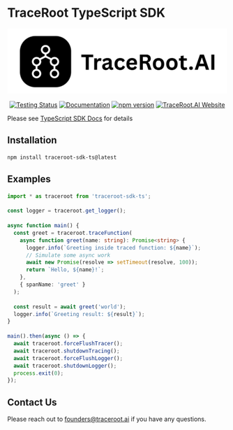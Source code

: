 # TraceRoot TypeScript SDK

<div align="center">
  <a href="https://traceroot.ai/">
    <img src="https://raw.githubusercontent.com/traceroot-ai/traceroot/main/misc/images/traceroot_logo.png" alt="TraceRoot Logo">
  </a>
</div>

<div align="center">

[![Testing Status][testing-image]][testing-url]
[![Documentation][docs-image]][docs-url]
[![npm version][npm-image]][npm-url]
[![TraceRoot.AI Website][company-website-image]][company-website-url]

</div>

Please see [TypeScript SDK Docs](https://docs.traceroot.ai/sdk/typescript) for details

## Installation

```bash
npm install traceroot-sdk-ts@latest
```

## Examples

```typescript
import * as traceroot from 'traceroot-sdk-ts';

const logger = traceroot.get_logger();

async function main() {
  const greet = traceroot.traceFunction(
    async function greet(name: string): Promise<string> {
      logger.info(`Greeting inside traced function: ${name}`);
      // Simulate some async work
      await new Promise(resolve => setTimeout(resolve, 100));
      return `Hello, ${name}!`;
    },
    { spanName: 'greet' }
  );

  const result = await greet('world');
  logger.info(`Greeting result: ${result}`);
}

main().then(async () => {
  await traceroot.forceFlushTracer();
  await traceroot.shutdownTracing();
  await traceroot.forceFlushLogger();
  await traceroot.shutdownLogger();
  process.exit(0);
});
```

## Contact Us

Please reach out to founders@traceroot.ai if you have any questions.

[company-website-image]: https://img.shields.io/badge/website-traceroot.ai-black
[company-website-url]: https://traceroot.ai
[docs-image]: https://img.shields.io/badge/docs-traceroot.ai-0dbf43
[docs-url]: https://docs.traceroot.ai
[npm-image]: https://img.shields.io/npm/v/traceroot-sdk-ts?style=flat-square&logo=npm&logoColor=fff
[npm-url]: https://www.npmjs.com/package/traceroot-sdk-ts
[testing-image]: https://github.com/traceroot-ai/traceroot-sdk-ts/actions/workflows/test.yml/badge.svg
[testing-url]: https://github.com/traceroot-ai/traceroot-sdk-ts/actions/workflows/test.yml

